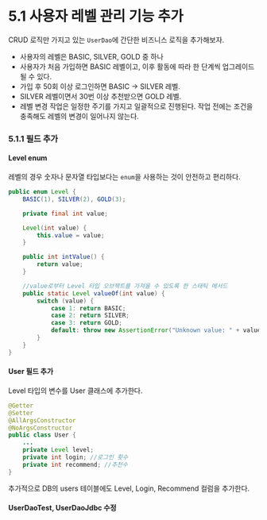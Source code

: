 # 5.1 사용자 레벨 관리 기능 추가
CRUD 로직만 가지고 있는 `UserDao`에 간단한 비즈니스 로직을 추가해보자. <br/>
- 사용자의 레벨은 BASIC, SILVER, GOLD 중 하나
- 사용자가 처음 가입하면 BASIC 레벨이고, 이후 활동에 따라 한 단계씩 업그레이드될 수 있다.
- 가입 후 50회 이상 로그인하면 BASIC -> SILVER 레벨.
- SILVER 레벨이면서 30번 이상 추천받으면 GOLD 레벨.
- 레벨 변경 작업은 일정한 주기를 가지고 일괄적으로 진행된다. 작업 전에는 조건을 충족해도 레벨의 변경이 일어나지 않는다.

### 5.1.1 필드 추가
#### Level enum
레벨의 경우 숫자나 문자열 타입보다는 `enum`을 사용하는 것이 안전하고 편리하다. <br/>
```java
public enum Level {
    BASIC(1), SILVER(2), GOLD(3);

    private final int value;

    Level(int value) {
        this.value = value;
    }

    public int intValue() {
        return value;
    }

    //value로부터 Level 타입 오브젝트를 가져올 수 있도록 한 스태틱 메서드
    public static Level valueOf(int value) {
        switch (value) {
            case 1: return BASIC;
            case 2: return SILVER;
            case 3: return GOLD;
            default: throw new AssertionError("Unknown value: " + value);
        }
    }
}
```

#### User 필드 추가
Level 타입의 변수를 User 클래스에 추가한다. <br/>
```java
@Getter
@Setter
@AllArgsConstructor
@NoArgsConstructor
public class User {
    ...
    private Level level;
    private int login; //로그인 횟수
    private int recommend; //추천수
}
```
추가적으로 DB의 users 테이블에도 Level, Login, Recommend 컬럼을 추가한다. <br/>

#### UserDaoTest, UserDaoJdbc 수정

